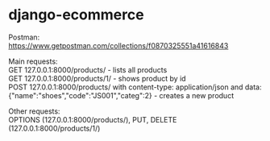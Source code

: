 # django-ecommerce

Postman:\
https://www.getpostman.com/collections/f0870325551a41616843

Main requests:\
GET 127.0.0.1:8000/products/ - lists all products\
GET 127.0.0.1:8000/products/1/ - shows product by id\
POST 127.0.0.1:8000/products/ with content-type: application/json and data: {"name":"shoes","code":"JS001","categ":2} - creates a new product

Other requests:\
OPTIONS (127.0.0.1:8000/products/), PUT, DELETE (127.0.0.1:8000/products/1/)
